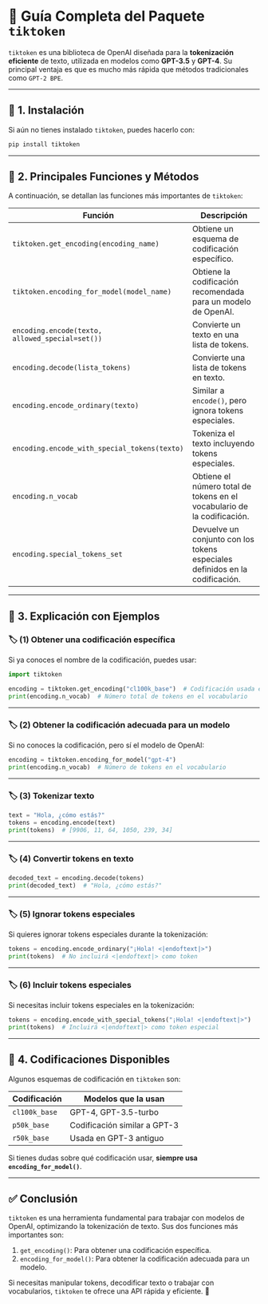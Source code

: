 # 📌 **Guía Completa del Paquete `tiktoken`**  

`tiktoken` es una biblioteca de OpenAI diseñada para la **tokenización eficiente** de texto, utilizada en modelos como **GPT-3.5** y **GPT-4**. Su principal ventaja es que es mucho más rápida que métodos tradicionales como `GPT-2 BPE`.

---

## 🔹 **1. Instalación**
Si aún no tienes instalado `tiktoken`, puedes hacerlo con:
```bash
pip install tiktoken
```

---

## 🔹 **2. Principales Funciones y Métodos**
A continuación, se detallan las funciones más importantes de `tiktoken`:

| **Función** | **Descripción** |
|------------|---------------|
| `tiktoken.get_encoding(encoding_name)` | Obtiene un esquema de codificación específico. |
| `tiktoken.encoding_for_model(model_name)` | Obtiene la codificación recomendada para un modelo de OpenAI. |
| `encoding.encode(texto, allowed_special=set())` | Convierte un texto en una lista de tokens. |
| `encoding.decode(lista_tokens)` | Convierte una lista de tokens en texto. |
| `encoding.encode_ordinary(texto)` | Similar a `encode()`, pero ignora tokens especiales. |
| `encoding.encode_with_special_tokens(texto)` | Tokeniza el texto incluyendo tokens especiales. |
| `encoding.n_vocab` | Obtiene el número total de tokens en el vocabulario de la codificación. |
| `encoding.special_tokens_set` | Devuelve un conjunto con los tokens especiales definidos en la codificación. |

---

## 🔹 **3. Explicación con Ejemplos**
### 🏷 **(1) Obtener una codificación específica**
Si ya conoces el nombre de la codificación, puedes usar:
```python
import tiktoken

encoding = tiktoken.get_encoding("cl100k_base")  # Codificación usada en GPT-4 y GPT-3.5-turbo
print(encoding.n_vocab)  # Número total de tokens en el vocabulario
```
---

### 🏷 **(2) Obtener la codificación adecuada para un modelo**
Si no conoces la codificación, pero sí el modelo de OpenAI:
```python
encoding = tiktoken.encoding_for_model("gpt-4")
print(encoding.n_vocab)  # Número de tokens en el vocabulario
```
---

### 🏷 **(3) Tokenizar texto**
```python
text = "Hola, ¿cómo estás?"
tokens = encoding.encode(text)
print(tokens)  # [9906, 11, 64, 1050, 239, 34]
```
---

### 🏷 **(4) Convertir tokens en texto**
```python
decoded_text = encoding.decode(tokens)
print(decoded_text)  # "Hola, ¿cómo estás?"
```
---

### 🏷 **(5) Ignorar tokens especiales**
Si quieres ignorar tokens especiales durante la tokenización:
```python
tokens = encoding.encode_ordinary("¡Hola! <|endoftext|>")
print(tokens)  # No incluirá <|endoftext|> como token
```
---

### 🏷 **(6) Incluir tokens especiales**
Si necesitas incluir tokens especiales en la tokenización:
```python
tokens = encoding.encode_with_special_tokens("¡Hola! <|endoftext|>")
print(tokens)  # Incluirá <|endoftext|> como token especial
```
---

## 🔹 **4. Codificaciones Disponibles**
Algunos esquemas de codificación en `tiktoken` son:

| **Codificación** | **Modelos que la usan** |
|-----------------|-------------------------|
| `cl100k_base` | GPT-4, GPT-3.5-turbo |
| `p50k_base` | Codificación similar a GPT-3 |
| `r50k_base` | Usada en GPT-3 antiguo |

Si tienes dudas sobre qué codificación usar, **siempre usa `encoding_for_model()`**.

---

## ✅ **Conclusión**
`tiktoken` es una herramienta fundamental para trabajar con modelos de OpenAI, optimizando la tokenización de texto. Sus dos funciones más importantes son:
1. `get_encoding()`: Para obtener una codificación específica.
2. `encoding_for_model()`: Para obtener la codificación adecuada para un modelo.

Si necesitas manipular tokens, decodificar texto o trabajar con vocabularios, `tiktoken` te ofrece una API rápida y eficiente. 🚀